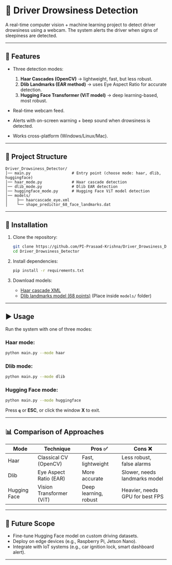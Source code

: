 # 🚗 Driver Drowsiness Detection

A real-time computer vision + machine learning project to detect driver drowsiness using a webcam.
The system alerts the driver when signs of sleepiness are detected.

---

## 🔹 Features

* Three detection modes:

  1. **Haar Cascades (OpenCV)** → lightweight, fast, but less robust.
  2. **Dlib Landmarks (EAR method)** → uses Eye Aspect Ratio for accurate detection.
  3. **Hugging Face Transformer (ViT model)** → deep learning-based, most robust.
* Real-time webcam feed.
* Alerts with on-screen warning + beep sound when drowsiness is detected.
* Works cross-platform (Windows/Linux/Mac).

---

## 📂 Project Structure

```
Driver_Drowsiness_Detector/
│── main.py                  # Entry point (choose mode: haar, dlib, huggingface)
│── haar_mode.py             # Haar cascade detection
│── dlib_mode.py             # Dlib EAR detection
│── huggingface_mode.py      # Hugging Face ViT model detection
│── models/
│    ├── haarcascade_eye.xml
│    └── shape_predictor_68_face_landmarks.dat
```

---

## 🚀 Installation

1. Clone the repository:

   ```bash
   git clone https://github.com/PI-Prasaad-Krishna/Driver_Drowsiness_Detector.git
   cd Driver_Drowsiness_Detector
   ```

2. Install dependencies:

   ```bash
   pip install -r requirements.txt
   ```

3. Download models:

   * [Haar cascade XML](https://github.com/opencv/opencv/tree/master/data/haarcascades)
   * [Dlib landmarks model (68 points)](http://dlib.net/files/shape_predictor_68_face_landmarks.dat.bz2)
     (Place inside `models/` folder)

---

## ▶️ Usage

Run the system with one of three modes:

### Haar mode:

```bash
python main.py --mode haar
```

### Dlib mode:

```bash
python main.py --mode dlib
```

### Hugging Face mode:

```bash
python main.py --mode huggingface
```

Press **`q`** or **ESC**, or click the window **X** to exit.

---

## 📊 Comparison of Approaches

| Mode         | Technique                | Pros ✅                | Cons ❌                          |
| ------------ | ------------------------ | --------------------- | ------------------------------- |
| Haar         | Classical CV (OpenCV)    | Fast, lightweight     | Less robust, false alarms       |
| Dlib         | Eye Aspect Ratio (EAR)   | More accurate         | Slower, needs landmarks model   |
| Hugging Face | Vision Transformer (ViT) | Deep learning, robust | Heavier, needs GPU for best FPS |

---

## 📌 Future Scope

* Fine-tune Hugging Face model on custom driving datasets.
* Deploy on edge devices (e.g., Raspberry Pi, Jetson Nano).
* Integrate with IoT systems (e.g., car ignition lock, smart dashboard alert).

---